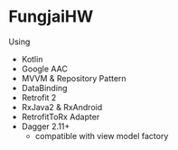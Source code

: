 # FungjaiHW

Using
- Kotlin
- Google AAC
- MVVM & Repository Pattern
- DataBinding
- Retrofit 2
- RxJava2 & RxAndroid
- RetrofitToRx Adapter
- Dagger 2.11+
  - compatible with view model factory
